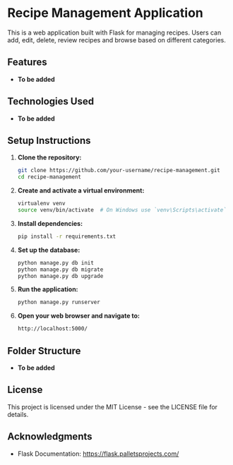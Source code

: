 # Recipe Management Application

This is a web application built with Flask for managing recipes. Users can add, edit, delete, review recipes and browse based on different categories.

## Features

- **To be added**

## Technologies Used

- **To be added**

## Setup Instructions

1. **Clone the repository:**

   ```bash
   git clone https://github.com/your-username/recipe-management.git
   cd recipe-management
   ```

2. **Create and activate a virtual environment:**

   ```bash
   virtualenv venv
   source venv/bin/activate  # On Windows use `venv\Scripts\activate`
   ```

3. **Install dependencies:**

   ```bash
   pip install -r requirements.txt
   ```

4. **Set up the database:**

   ```bash
   python manage.py db init
   python manage.py db migrate
   python manage.py db upgrade
   ```

5. **Run the application:**

   ```bash
   python manage.py runserver
   ```

6. **Open your web browser and navigate to:**

   ```bash
   http://localhost:5000/
   ```

## Folder Structure

- **To be added**

## License

This project is licensed under the MIT License - see the LICENSE file for details.

## Acknowledgments

- Flask Documentation: https://flask.palletsprojects.com/
